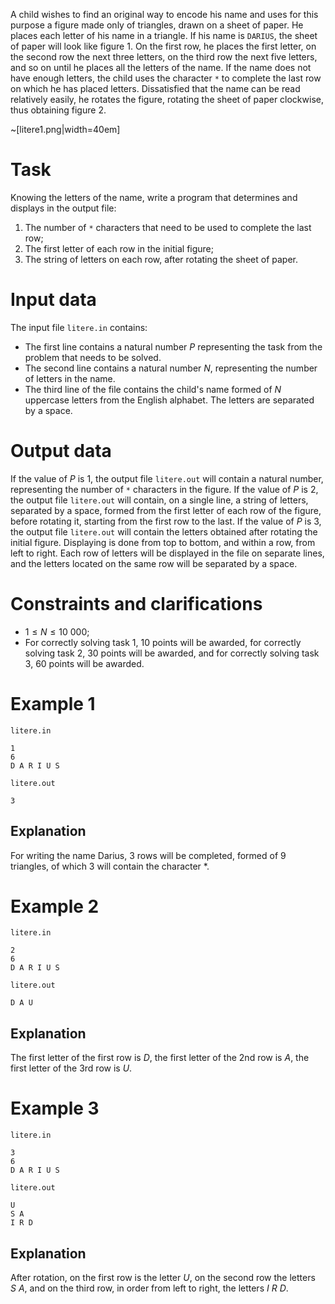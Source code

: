 A child wishes to find an original way to encode his name and uses for this purpose a figure made only of triangles, drawn on a sheet of paper. He places each letter of his name in a triangle. If his name is `DARIUS`, the sheet of paper will look like figure $1$. On the first row, he places the first letter, on the second row the next three letters, on the third row the next five letters, and so on until he places all the letters of the name. If the name does not have enough letters, the child uses the character `*` to complete the last row on which he has placed letters. Dissatisfied that the name can be read relatively easily, he rotates the figure, rotating the sheet of paper clockwise, thus obtaining figure $2$.

~[litere1.png|width=40em]

# Task

Knowing the letters of the name, write a program that determines and displays in the output file:

1. The number of `*` characters that need to be used to complete the last row;
2. The first letter of each row in the initial figure;
3. The string of letters on each row, after rotating the sheet of paper.

# Input data

The input file `litere.in` contains:
- The first line contains a natural number $P$ representing the task from the problem that needs to be solved.
- The second line contains a natural number $N$, representing the number of letters in the name.
- The third line of the file contains the child's name formed of $N$ uppercase letters from the English alphabet. The letters are separated by a space.

# Output data

If the value of $P$ is $1$, the output file `litere.out` will contain a natural number, representing the number of `*` characters in the figure.
If the value of $P$ is $2$, the output file `litere.out` will contain, on a single line, a string of letters, separated by a space, formed from the first letter of each row of the figure, before rotating it, starting from the first row to the last.
If the value of $P$ is $3$, the output file `litere.out` will contain the letters obtained after rotating the initial figure. Displaying is done from top to bottom, and within a row, from left to right. Each row of letters will be displayed in the file on separate lines, and the letters located on the same row will be separated by a space.

# Constraints and clarifications

* $1 \leq N \leq 10\ 000$;
* For correctly solving task $1$, $10$ points will be awarded, for correctly solving task $2$, $30$ points will be awarded, and for correctly solving task $3$, $60$ points will be awarded.

# Example 1

`litere.in`
```
1
6
D A R I U S
```

`litere.out`
```
3
```

## Explanation

For writing the name Darius, 3 rows will be completed, formed of 9 triangles, of which 3 will contain the character *.

# Example 2

`litere.in`
```
2
6
D A R I U S
```

`litere.out`
```
D A U
```

## Explanation

The first letter of the first row is $D$, the first letter of the 2nd row is $A$, the first letter of the 3rd row is $U$.

# Example 3

`litere.in`
```
3
6
D A R I U S
```

`litere.out`
```
U
S A
I R D
```

## Explanation

After rotation, on the first row is the letter $U$, on the second row the letters $S \ A$, and on the third row, in order from left to right, the letters $I \ R \ D$.